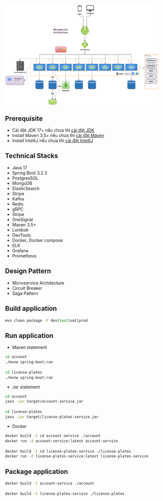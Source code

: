 ![Software Architecture.png](Software%20Architecture.png)

## Prerequisite
- Cài đặt JDK 17+ nếu chưa thì [cài đặt JDK](https://tayjava.vn/cai-dat-jdk-tren-macos-window-linux-ubuntu/)
- Install Maven 3.5+ nếu chưa thì [cài đặt Maven](https://tayjava.vn/cai-dat-maven-tren-macos-window-linux-ubuntu/)
- Install IntelliJ nếu chưa thì [cài đặt IntelliJ](https://tayjava.vn/cai-dat-intellij-tren-macos-va-window/)

## Technical Stacks
- Java 17
- Spring Boot 3.2.3
- PostgresSQL
- MongoDB
- ElasticSearch
- Stripe
- Kafka
- Redis
- gRPC
- Stripe
- OneSignal
- Maven 3.5+
- Lombok
- DevTools
- Docker, Docker compose
- ELK
- Grafana
- Prometheus

## Design Pattern
- Microservice Architecture
- Circuit Breaker
- Saga Pattern


## Build application
```bash
mvn clean package -P dev|test|uat|prod
```

## Run application
- Maven statement
```bash
cd account
./mvnw spring-boot:run

cd license-plates
./mvnw spring-boot:run
```
- Jar statement
```bash
cd account
java -jar target/account-service.jar

cd license-plates
java -jar target/license-plates-service.jar
```

- Docker
```bash
docker build -t cd account-service ./account
docker run -d account-service:latest account-service

docker build -t cd license-plates-service ./license-plates
docker run -d license-plates-service:latest license-plates-service
```

## Package application
```bash
docker build -t account-service ./account

docker build -t license-plates-service ./license-plates
```

